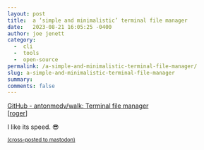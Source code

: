 ```yaml
---
layout: post
title:  a ‘simple and minimalistic’ terminal file manager
date:   2023-08-21 16:05:25 -0400
author: joe jenett
category:
  -  cli
  -  tools
  -  open-source
permalink: /a-simple-and-minimalistic-terminal-file-manager/
slug: a-simple-and-minimalistic-terminal-file-manager
summary: 
comments: false
---
```

<p>
<a title="GitHub - antonmedv/walk: Terminal file manager" href="https://github.com/antonmedv/walk">GitHub - antonmedv/walk: Terminal file manager</a><br>[<a href="https://pinboard.in/u:roger">roger</a>]
</p>
<p>
I like its speed. 😎
</p>
<a href="https://brid.gy/publish/mastodon"><small>(cross-posted to mastodon)</small></a>